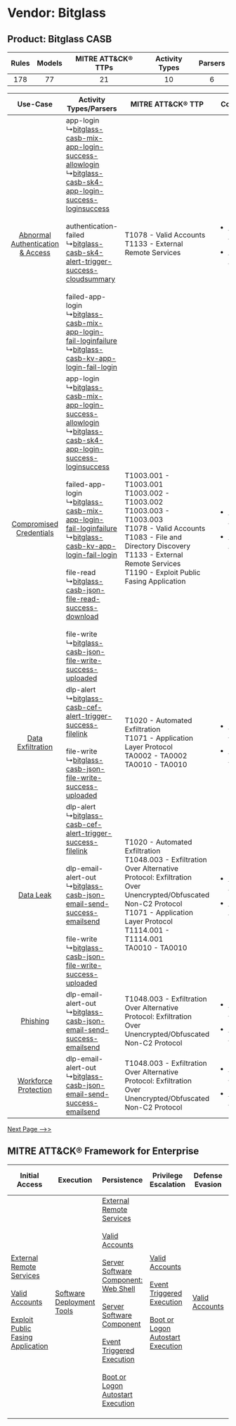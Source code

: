 Vendor: Bitglass
================
Product: Bitglass CASB
----------------------
| Rules | Models | MITRE ATT&CK® TTPs | Activity Types | Parsers |
|:-----:|:------:|:------------------:|:--------------:|:-------:|
|  178  |   77   |         21         |       10       |    6    |

|    Use-Case    | Activity Types/Parsers    | MITRE ATT&CK® TTP    | Content    |
|:----:| ---- | ---- | ---- |
| [Abnormal Authentication & Access](../../../UseCases/uc_abnormal_authentication_&_access.md) |  app-login<br> ↳[bitglass-casb-mix-app-login-success-allowlogin](Ps/pC_bitglasscasbmixapploginsuccessallowlogin.md)<br> ↳[bitglass-casb-sk4-app-login-success-loginsuccess](Ps/pC_bitglasscasbsk4apploginsuccessloginsuccess.md)<br><br> authentication-failed<br> ↳[bitglass-casb-sk4-alert-trigger-success-cloudsummary](Ps/pC_bitglasscasbsk4alerttriggersuccesscloudsummary.md)<br><br> failed-app-login<br> ↳[bitglass-casb-mix-app-login-fail-loginfailure](Ps/pC_bitglasscasbmixapploginfailloginfailure.md)<br> ↳[bitglass-casb-kv-app-login-fail-login](Ps/pC_bitglasscasbkvapploginfaillogin.md)<br>    | T1078 - Valid Accounts<br>T1133 - External Remote Services<br>    | [<ul><li>15 Rules</li></ul><ul><li>4 Models</li></ul>](RM/r_m_bitglass_bitglass_casb_Abnormal_Authentication_&_Access.md) |
|          [Compromised Credentials](../../../UseCases/uc_compromised_credentials.md)          |  app-login<br> ↳[bitglass-casb-mix-app-login-success-allowlogin](Ps/pC_bitglasscasbmixapploginsuccessallowlogin.md)<br> ↳[bitglass-casb-sk4-app-login-success-loginsuccess](Ps/pC_bitglasscasbsk4apploginsuccessloginsuccess.md)<br><br> failed-app-login<br> ↳[bitglass-casb-mix-app-login-fail-loginfailure](Ps/pC_bitglasscasbmixapploginfailloginfailure.md)<br> ↳[bitglass-casb-kv-app-login-fail-login](Ps/pC_bitglasscasbkvapploginfaillogin.md)<br><br> file-read<br> ↳[bitglass-casb-json-file-read-success-download](Ps/pC_bitglasscasbjsonfilereadsuccessdownload.md)<br><br> file-write<br> ↳[bitglass-casb-json-file-write-success-uploaded](Ps/pC_bitglasscasbjsonfilewritesuccessuploaded.md)<br> | T1003.001 - T1003.001<br>T1003.002 - T1003.002<br>T1003.003 - T1003.003<br>T1078 - Valid Accounts<br>T1083 - File and Directory Discovery<br>T1133 - External Remote Services<br>T1190 - Exploit Public Fasing Application<br>       | [<ul><li>68 Rules</li></ul><ul><li>35 Models</li></ul>](RM/r_m_bitglass_bitglass_casb_Compromised_Credentials.md)         |
|    [Data Exfiltration](../../../UseCases/uc_data_exfiltration.md)    |  dlp-alert<br> ↳[bitglass-casb-cef-alert-trigger-success-filelink](Ps/pC_bitglasscasbcefalerttriggersuccessfilelink.md)<br><br> file-write<br> ↳[bitglass-casb-json-file-write-success-uploaded](Ps/pC_bitglasscasbjsonfilewritesuccessuploaded.md)<br>    | T1020 - Automated Exfiltration<br>T1071 - Application Layer Protocol<br>TA0002 - TA0002<br>TA0010 - TA0010<br>    | [<ul><li>33 Rules</li></ul><ul><li>18 Models</li></ul>](RM/r_m_bitglass_bitglass_casb_Data_Exfiltration.md)    |
|    [Data Leak](../../../UseCases/uc_data_leak.md)    |  dlp-alert<br> ↳[bitglass-casb-cef-alert-trigger-success-filelink](Ps/pC_bitglasscasbcefalerttriggersuccessfilelink.md)<br><br> dlp-email-alert-out<br> ↳[bitglass-casb-json-email-send-success-emailsend](Ps/pC_bitglasscasbjsonemailsendsuccessemailsend.md)<br><br> file-write<br> ↳[bitglass-casb-json-file-write-success-uploaded](Ps/pC_bitglasscasbjsonfilewritesuccessuploaded.md)<br>    | T1020 - Automated Exfiltration<br>T1048.003 - Exfiltration Over Alternative Protocol: Exfiltration Over Unencrypted/Obfuscated Non-C2 Protocol<br>T1071 - Application Layer Protocol<br>T1114.001 - T1114.001<br>TA0010 - TA0010<br> | [<ul><li>67 Rules</li></ul><ul><li>34 Models</li></ul>](RM/r_m_bitglass_bitglass_casb_Data_Leak.md)    |
|    [Phishing](../../../UseCases/uc_phishing.md)    |  dlp-email-alert-out<br> ↳[bitglass-casb-json-email-send-success-emailsend](Ps/pC_bitglasscasbjsonemailsendsuccessemailsend.md)<br>    | T1048.003 - Exfiltration Over Alternative Protocol: Exfiltration Over Unencrypted/Obfuscated Non-C2 Protocol<br>    | [<ul><li>1 Rules</li></ul><ul><li>1 Models</li></ul>](RM/r_m_bitglass_bitglass_casb_Phishing.md)    |
|    [Workforce Protection](../../../UseCases/uc_workforce_protection.md)    |  dlp-email-alert-out<br> ↳[bitglass-casb-json-email-send-success-emailsend](Ps/pC_bitglasscasbjsonemailsendsuccessemailsend.md)<br>    | T1048.003 - Exfiltration Over Alternative Protocol: Exfiltration Over Unencrypted/Obfuscated Non-C2 Protocol<br>    | [<ul><li>4 Rules</li></ul><ul><li>1 Models</li></ul>](RM/r_m_bitglass_bitglass_casb_Workforce_Protection.md)    |
[Next Page -->>](2_ds_bitglass_bitglass_casb.md)

MITRE ATT&CK® Framework for Enterprise
--------------------------------------
| Initial Access                                                                                                                                                                                                                         | Execution                                                                      | Persistence                                                                                                                                                                                                                                                                                                                                                                                                                                                                                     | Privilege Escalation                                                                                                                                                                                                                    | Defense Evasion                                                     | Credential Access                                                          | Discovery                                                                         | Lateral Movement                                                               | Collection                                                            | Command and Control                                                                                                                                                                                                                                                                                                                                                                                      | Exfiltration                                                                                                                                                                                                                                                                                                                    | Impact                                                                         |
| -------------------------------------------------------------------------------------------------------------------------------------------------------------------------------------------------------------------------------------- | ------------------------------------------------------------------------------ | ----------------------------------------------------------------------------------------------------------------------------------------------------------------------------------------------------------------------------------------------------------------------------------------------------------------------------------------------------------------------------------------------------------------------------------------------------------------------------------------------- | --------------------------------------------------------------------------------------------------------------------------------------------------------------------------------------------------------------------------------------- | ------------------------------------------------------------------- | -------------------------------------------------------------------------- | --------------------------------------------------------------------------------- | ------------------------------------------------------------------------------ | --------------------------------------------------------------------- | -------------------------------------------------------------------------------------------------------------------------------------------------------------------------------------------------------------------------------------------------------------------------------------------------------------------------------------------------------------------------------------------------------- | ------------------------------------------------------------------------------------------------------------------------------------------------------------------------------------------------------------------------------------------------------------------------------------------------------------------------------- | ------------------------------------------------------------------------------ |
| [External Remote Services](https://attack.mitre.org/techniques/T1133)<br><br>[Valid Accounts](https://attack.mitre.org/techniques/T1078)<br><br>[Exploit Public Fasing Application](https://attack.mitre.org/techniques/T1190)<br><br> | [Software Deployment Tools](https://attack.mitre.org/techniques/T1072)<br><br> | [External Remote Services](https://attack.mitre.org/techniques/T1133)<br><br>[Valid Accounts](https://attack.mitre.org/techniques/T1078)<br><br>[Server Software Component: Web Shell](https://attack.mitre.org/techniques/T1505/003)<br><br>[Server Software Component](https://attack.mitre.org/techniques/T1505)<br><br>[Event Triggered Execution](https://attack.mitre.org/techniques/T1546)<br><br>[Boot or Logon Autostart Execution](https://attack.mitre.org/techniques/T1547)<br><br> | [Valid Accounts](https://attack.mitre.org/techniques/T1078)<br><br>[Event Triggered Execution](https://attack.mitre.org/techniques/T1546)<br><br>[Boot or Logon Autostart Execution](https://attack.mitre.org/techniques/T1547)<br><br> | [Valid Accounts](https://attack.mitre.org/techniques/T1078)<br><br> | [OS Credential Dumping](https://attack.mitre.org/techniques/T1003)<br><br> | [File and Directory Discovery](https://attack.mitre.org/techniques/T1083)<br><br> | [Software Deployment Tools](https://attack.mitre.org/techniques/T1072)<br><br> | [Email Collection](https://attack.mitre.org/techniques/T1114)<br><br> | [Dynamic Resolution](https://attack.mitre.org/techniques/T1568)<br><br>[Dynamic Resolution: Domain Generation Algorithms](https://attack.mitre.org/techniques/T1568/002)<br><br>[Proxy: Multi-hop Proxy](https://attack.mitre.org/techniques/T1090/003)<br><br>[Application Layer Protocol](https://attack.mitre.org/techniques/T1071)<br><br>[Proxy](https://attack.mitre.org/techniques/T1090)<br><br> | [Exfiltration Over Alternative Protocol](https://attack.mitre.org/techniques/T1048)<br><br>[Exfiltration Over Alternative Protocol: Exfiltration Over Unencrypted/Obfuscated Non-C2 Protocol](https://attack.mitre.org/techniques/T1048/003)<br><br>[Automated Exfiltration](https://attack.mitre.org/techniques/T1020)<br><br> | [Data Encrypted for Impact](https://attack.mitre.org/techniques/T1486)<br><br> |